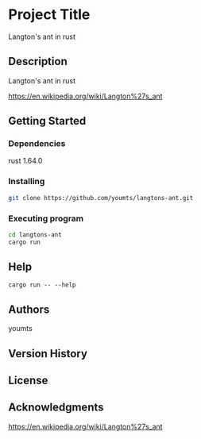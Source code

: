 # Project Title

Langton's ant in rust

## Description

Langton's ant in rust

https://en.wikipedia.org/wiki/Langton%27s_ant

## Getting Started

### Dependencies

rust 1.64.0

### Installing

```bash
git clone https://github.com/youmts/langtons-ant.git
```

### Executing program

```bash
cd langtons-ant
cargo run
```

## Help

```
cargo run -- --help
```

## Authors

youmts

<!---
Contributors names and contact info

ex. Dominique Pizzie
ex. [@DomPizzie](https://twitter.com/dompizzie)
--->

## Version History

<!---
* 0.2
    * Various bug fixes and optimizations
    * See [commit change]() or See [release history]()
* 0.1
    * Initial Release
--->

## License

<!---
This project is licensed under the [NAME HERE] License - see the LICENSE.md file for details
--->

## Acknowledgments

https://en.wikipedia.org/wiki/Langton%27s_ant

<!---
Inspiration, code snippets, etc.
* [awesome-readme](https://github.com/matiassingers/awesome-readme)
* [PurpleBooth](https://gist.github.com/PurpleBooth/109311bb0361f32d87a2)
* [dbader](https://github.com/dbader/readme-template)
* [zenorocha](https://gist.github.com/zenorocha/4526327)
* [fvcproductions](https://gist.github.com/fvcproductions/1bfc2d4aecb01a834b46)
--->
